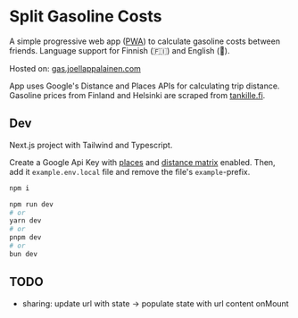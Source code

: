 # Split Gasoline Costs

A simple progressive web app ([PWA](https://web.dev/explore/progressive-web-apps)) to calculate gasoline costs between friends. Language support for Finnish (🇫🇮) and English (🏴󠁧󠁢󠁥󠁮󠁧󠁿).

Hosted on: [gas.joellappalainen.com](https://gas.joellappalainen.com)

App uses Google's Distance and Places APIs for calculating trip distance. Gasoline prices from Finland and Helsinki are scraped from [tankille.fi](https://www.tankille.fi/).

## Dev

Next.js project with Tailwind and Typescript.

Create a Google Api Key with [places](https://developers.google.com/maps/documentation/places/web-service/overview) and [distance matrix](https://developers.google.com/maps/documentation/distance-matrix/overview) enabled. Then, add it `example.env.local` file and remove the file's `example`-prefix.

```bash
npm i

npm run dev
# or
yarn dev
# or
pnpm dev
# or
bun dev
```

## TODO

- sharing: update url with state -> populate state with url content onMount
